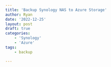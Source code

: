 ```yaml
---
title: 'Backup Synology NAS to Azure Storage'
author: Ryan
date: '2022-12-25'
layout: post
draft: true
categories:
    - 'Synology'
    - 'Azure'
tags:
    - backup

---
```


